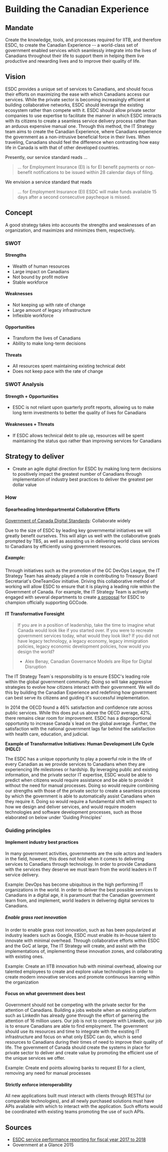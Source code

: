 # Building the Canadian Experience 

## Mandate 

Create the knowledge, tools, and processes required for IITB, and therefore ESDC, to create the Canadian Experience -- a world-class set of government enabled services which seamlessly integrate into the lives of Canadians throughout their life to support them in helping them live productive and rewarding lives and to improve their quality of life.

## Vision 

ESDC provides a unique set of services to Canadians, and should focus their efforts on maximizing the ease with which Canadians access our services.  While the private sector is becoming increasingly efficient at building collaborative networks, ESDC should leverage the existing ecosystem rather than compete with it. ESDC should allow private sector companies to use expertise to facilitate the manner in which ESDC interacts with its citizens to create a seamless service delivery process rather than an arduous expensive manual one. Through this method, the IT Strategy team aims to create the Canadian Experience, where Canadians experience the government as a non-intrusive beneficial force in their lives. When traveling, Canadians should feel the difference when contrasting how easy life in Canada is with that of other developed countries. 

Presently, our service standard reads ... 

> ... for Employment Insurance (EI) is for EI benefit payments or non-benefit notifications to be issued within 28 calendar days of filing. 

We envision a service standard that reads

> ... for Employment Insurance (EI) ESDC will make funds available 15 days after a second consecutive paycheque is missed. 

## Concept 

A good strategy takes into accounts the strengths and weaknesses of an organization, and maximizes and minimizes them, respectively. 

### SWOT 

#### Strengths

- Wealth of human resources 
- Large impact on Canadians 
- Not bound by profit motive 
- Stable workforce 

#### Weaknesses 

- Not keeping up with rate of change
- Large amount of legacy infrastructure 
- Inflexible workforce 

#### Opportunities

- Transform the lives of Canadians 
- Ability to make long-term decisions 

#### Threats 

- All resources spent maintaining existing technical debt 
- Does not keep pace with the rate of change 

### SWOT Analysis 

#### Strength + Opportunities 

- ESDC is not reliant upon quarterly profit reports, allowing us to make long term investments to better the quality of lives for Canadians 

#### Weaknesses + Threats 

- If ESDC allows technical debt to pile up, resources will be spent maintaining the status quo rather than improving services for Canadians 


## Strategy to deliver

- Create an agile digital direction for ESDC by making long term decisions to positively impact the greatest number of Canadians through implementation of industry best practices to deliver the greatest per dollar value 

### How 

#### Spearheading Interdepartmental Collaborative Efforts 

[Government of Canada Digital Standards](https://www.canada.ca/en/government/system/digital-government/government-canada-digital-standards.html): Collaborate widely

Due to the size of ESDC by leading key governmental initiatives we will greatly benefit ourselves. This will align us well with the collaborative goals prompted by TBS, as well as assisting us in delivering world class services to Canadians by efficiently using government resources. 

##### Example:

Through initiatives such as the promotion of the GC DevOps League, the IT Strategy Team has already played a role in contributing to Treasury Board Secretariat's OneTeamGov initiative.  Driving this collaborative method of working will allow ESDC to ensure that it is playing a leading role within the Government of Canada. For example, the IT Strategy Team is actively engaged with several departments to create [a proposal](https://github.com/gcdevops/strategie-devops-strategy/blob/WorkInProgress/Content/OfficalGCCodeSupport.md) for ESDC to champion officially supporting GCCode.

#### IT Transformative Foresight 

>If you are in a position of leadership, take the time to imagine what Canada would look like if you started over. If you were to recreate government services today, what would they look like? If you did not have legacy technology, a legacy economy, legacy immigration policies, legacy economic development policies, how would you design the world?
>- Alex Benay, Canadian Governance Models are Ripe for Digital Disruption

The IT Strategy Team`s responsibility is to ensure ESDC's leading role within the global government community. Doing so will take aggressive strategies to evolve how citizens interact with their government. We will do this by building the Canadian Experience and redefining how government can best serve its citizens and guiding it's successful implementation. 

In 2014 the OECD found a 46% satisfaction and confidence rate across public services. While this does put us above the OECD average, 42%, there remains clear room for improvement. ESDC has a disproportional opportunity to increase Canada`s lead on the global average. Further, the satisfaction with the national government lags far behind the satisfaction with health care, education, and judicial. 

**Example of Transformative Initiatives: Human Development Life Cycle (HDLC)**

The ESDC has a unique opportunity to play a powerful role in the life of every Canadian as we provide services to Canadians when they are experiencing life milestones or hardship. By leveraging public and existing information, and the private sector IT expertise, ESDC would be able to predict when citizens would require assistance and be able to provide it without the need for manual processes. Doing so would require combining our strengths with those of the private sector to create a seamless process by which the government is able to automatically assist Canadians when they require it. Doing so would require a fundamental shift with respect to how we design and deliver services, and would require modern technologies and software development processes, such as those elaborated on below under 'Guiding Principles' 

### Guiding principles 

#### Implement industry best practices 

In many government activities, governments are the sole actors and leaders in the field, however, this does not hold when it comes to delivering services to Canadians through technology. In order to provide Canadians with the services they deserve we must learn from the world leaders in IT service delivery. 

Example: DevOps has become ubiquitous in the high performing IT organizations in the world. In order to deliver the best possible services to Canadians in a digital age, it is paramount that the Canadian government learn from, and implement, world leaders in delivering digital services to Canadians. 

##### Enable grass root innovation 

In order to enable grass root innovation, such as has been popularized at industry leaders such as Google, ESDC must enable its in-house talent to innovate with minimal overhead. Through collaborative efforts within ESDC and the GoC at large, The IT Strategy will create, and assist with the implementations of, implementing these innovation zones, and collaborating with existing ones. 

Example: Create an IITB innovation hub with minimal overhead, allowing our talented employees to create and explore value technologies in order to create modern innovative services and promote continuous learning within the organization 

#### Focus on what government does best 

Government should not be competing with the private sector for the attention of Canadians. Building a jobs website when an existing platform such as LinkedIn has already gone through the effort of garnering the attention of 16 million users. Our job is not to compete with LinkedIn, our job is to ensure Canadians are able to find employment. The government should use its resources and time to integrate with the existing IT infrastructure and focus on what only ESDC can do, which is send resources to Canadians during their times of need to improve their quality of life. The government of Canada should create the systems in place for private sector to deliver and create value by promoting the efficient use of the unique services we offer. 

Example: Create end points allowing banks to request EI for a client, removing any need for manual processes 

#### Strictly enforce interoperability 

All new applications built must interact with clients through RESTful (or comparable technologies), and all newly purchased solutions must have APIs available with which to interact with the application. Such efforts would be coordinated with existing teams promoting the use of such APIs. 

## Sources 

- [ESDC service performance reporting for fiscal year 2017 to 2018](https://www.canada.ca/en/employment-social-development/corporate/transparency/service-standards-2017-2018.html)
- Government at a Glance 2015
